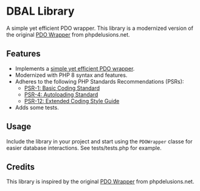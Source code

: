 # DBAL Library

A simple yet efficient PDO wrapper.
This library is a modernized version of the original [PDO Wrapper](https://phpdelusions.net/pdo/pdo_wrapper) from phpdelusions.net.  


## Features

- Implements a [simple yet efficient PDO wrapper](https://phpdelusions.net/pdo/pdo_wrapper).
- Modernized with PHP 8 syntax and features.
- Adheres to the following PHP Standards Recommendations (PSRs):
  - [PSR-1: Basic Coding Standard](https://www.php-fig.org/psr/psr-1/)
  - [PSR-4: Autoloading Standard](https://www.php-fig.org/psr/psr-4/)
  - [PSR-12: Extended Coding Style Guide](https://www.php-fig.org/psr/psr-12/)
- Adds some tests.

## Usage

Include the library in your project and start using the `PDOWrapper` classe for easier database interactions.
See tests/tests.php for example.  

## Credits

This library is inspired by the original [PDO Wrapper](https://phpdelusions.net/pdo/pdo_wrapper) from phpdelusions.net.  
